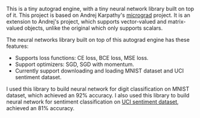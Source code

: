 This is a tiny autograd engine, with a tiny neural network library built on top of it. This project is based on Andrej Karpathy's [micrograd](https://github.com/karpathy/micrograd) project. It is an extension to Andrej's project, which supports vector-valued and matrix-valued objects, unlike the original which only supports scalars.

The neural networks library built on top of this autograd engine has these features:
* Supports loss functions: CE loss, BCE loss, MSE loss.
* Support optimizers: SGD, SGD with momentum.
* Currently support downloading and loading MNIST dataset and UCI sentiment dataset.

I used this library to build neural network for digit classification on MNIST dataset, which achieved an 92% accuracy. I also used this library to build neural network for sentiment classification on [UCI sentiment dataset](https://archive.ics.uci.edu/dataset/331/sentiment+labelled+sentences), achieved an 81% accuracy.
